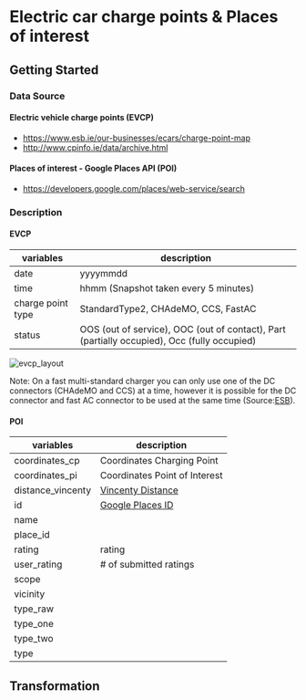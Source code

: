 # Electric car charge points & Places of interest

## Getting Started

### Data Source

#### Electric vehicle charge points (EVCP)
* https://www.esb.ie/our-businesses/ecars/charge-point-map
* http://www.cpinfo.ie/data/archive.html

#### Places of interest - Google Places API (POI)
* https://developers.google.com/places/web-service/search

### Description

#### EVCP

| variables         | description                                                                                 |
|-------------------|---------------------------------------------------------------------------------------------|
| date              | yyyymmdd                                                                                    |
| time              | hhmm (Snapshot taken every 5 minutes)                                                       |
| charge point type | StandardType2, CHAdeMO, CCS, FastAC                                                         |
| status            | OOS (out of service), OOC (out of contact), Part (partially occupied), Occ (fully occupied) |


![evcp_layout](https://raw.githubusercontent.com/prrvdrs/evcp-poi/master/figures/EVCP_Layout2.PNG)


Note: On a fast multi-standard charger you can only use one of the DC connectors (CHAdeMO and CCS) at a time, however it is possible for the DC connector and fast AC connector to be used at the same time (Source:[ESB](https://www.esb.ie/our-businesses/ecars/how-to-charge-your-ecar)).


#### POI

| variables         | description                                                                                 |
|-------------------|---------------------------------------------------------------------------------------------|
| coordinates_cp    | Coordinates Charging Point                                                                  |
| coordinates_pi    | Coordinates Point of Interest                                                               |
| distance_vincenty | [Vincenty Distance](https://en.wikipedia.org/wiki/Vincenty%27s_formulae)                    |
| id                | [Google Places ID](https://developers.google.com/places/place-id)                           |
| name              |  |
| place_id          |  |
| rating            | rating                                                                                      |
| user_rating       | # of submitted ratings                                                                      |
| scope             |  |
| vicinity          |  |
| type_raw          |  |
| type_one          |  |
| type_two          |  |
| type              |  |

## Transformation


